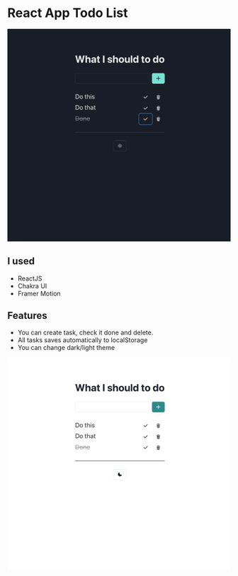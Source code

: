 # React App Todo List
![screenshot 1](https://github.com/subaru300/react-todo/blob/main/screenshot1.png)

## I used
- ReactJS
- Chakra UI
- Framer Motion

## Features
- You can create task, check it done and delete. 
- All tasks saves automatically to localStorage
- You can change dark/light theme


![screenshot 1](https://github.com/subaru300/react-todo/blob/main/screenshot2.png)


